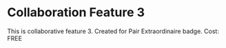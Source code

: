 # Collaboration Feature 3 
This is collaborative feature 3. 
Created for Pair Extraordinaire badge. 
Cost: FREE 
